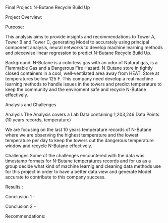 Final Project: N-Butane Recycle Build Up

Project Overview:

Purpose:

This analysis aims to provide insights and recommendations to Tower A, Tower B and Tower C, generating Model to accurately using principal component analysis,  neural networks to develop machine learning methods and piecewise linear regression to predict N-Butane Recycle Build Up. 


Background:
N-Butane is a colorless gas with an odor of Natural gas, is a Flammable Gas and a Dangerous Fire Hazard. N-Butane store in tightly closed containers in a cool, well-ventilated area away from HEAT. Store at temperatures bellow 125 F. This company need develop a real machine learning methods to handle issues in the towers and predict temperature to keep the community and the enviroment safe and recycle N-Butane effectively.


Analysis and Challenges

Analysis
The Analysis covers a Lab Data containing 1,203,246 Data Points (10 years records, temperature)

We are focusing on the last 10 years temperature records of N-Butane where we are observing the highest temperature and the lowest temperature per day to keep the towers out the dangerous temperature window and recycle N-Butane effectively.

Challenges
Some of the challenges encountered with the data was timestamp formats for N-Butane temperatures records and for us as a group decide what kind of machine learnig and cleaning data methods use for this project in order to have a better data view and generate Model accurate to contribute to this company success.

Results :

Conclusion 1 -

Conclusion 2 -




Recommendations:


